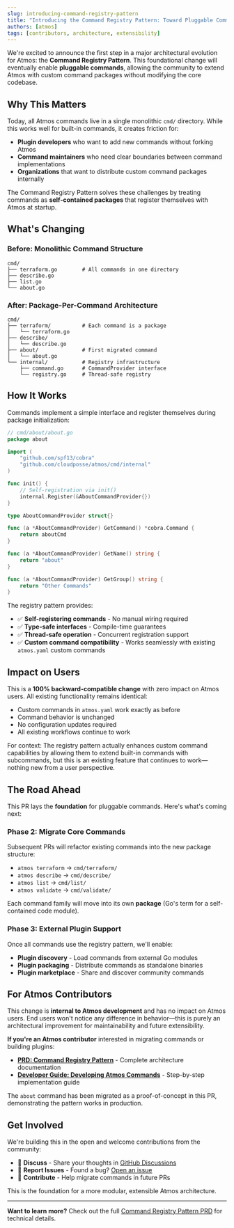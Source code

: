 ```yaml
---
slug: introducing-command-registry-pattern
title: "Introducing the Command Registry Pattern: Toward Pluggable Commands"
authors: [atmos]
tags: [contributors, architecture, extensibility]
---
```


We're excited to announce the first step in a major architectural evolution for Atmos: the **Command Registry Pattern**. This foundational change will eventually enable **pluggable commands**, allowing the community to extend Atmos with custom command packages without modifying the core codebase.

<!-- truncate -->

## Why This Matters

Today, all Atmos commands live in a single monolithic `cmd/` directory. While this works well for built-in commands, it creates friction for:

- **Plugin developers** who want to add new commands without forking Atmos
- **Command maintainers** who need clear boundaries between command implementations
- **Organizations** that want to distribute custom command packages internally

The Command Registry Pattern solves these challenges by treating commands as **self-contained packages** that register themselves with Atmos at startup.

## What's Changing

### Before: Monolithic Command Structure

```
cmd/
├── terraform.go        # All commands in one directory
├── describe.go
├── list.go
└── about.go
```

### After: Package-Per-Command Architecture

```
cmd/
├── terraform/          # Each command is a package
│   └── terraform.go
├── describe/
│   └── describe.go
├── about/              # First migrated command
│   └── about.go
└── internal/           # Registry infrastructure
    ├── command.go      # CommandProvider interface
    └── registry.go     # Thread-safe registry
```

## How It Works

Commands implement a simple interface and register themselves during package initialization:

```go
// cmd/about/about.go
package about

import (
    "github.com/spf13/cobra"
    "github.com/cloudposse/atmos/cmd/internal"
)

func init() {
    // Self-registration via init()
    internal.Register(&AboutCommandProvider{})
}

type AboutCommandProvider struct{}

func (a *AboutCommandProvider) GetCommand() *cobra.Command {
    return aboutCmd
}

func (a *AboutCommandProvider) GetName() string {
    return "about"
}

func (a *AboutCommandProvider) GetGroup() string {
    return "Other Commands"
}
```

The registry pattern provides:
- ✅ **Self-registering commands** - No manual wiring required
- ✅ **Type-safe interfaces** - Compile-time guarantees
- ✅ **Thread-safe operation** - Concurrent registration support
- ✅ **Custom command compatibility** - Works seamlessly with existing `atmos.yaml` custom commands

## Impact on Users

This is a **100% backward-compatible change** with zero impact on Atmos users. All existing functionality remains identical:

- Custom commands in `atmos.yaml` work exactly as before
- Command behavior is unchanged
- No configuration updates required
- All existing workflows continue to work

For context: The registry pattern actually enhances custom command capabilities by allowing them to extend built-in commands with subcommands, but this is an existing feature that continues to work—nothing new from a user perspective.

## The Road Ahead

This PR lays the **foundation** for pluggable commands. Here's what's coming next:

### Phase 2: Migrate Core Commands
Subsequent PRs will refactor existing commands into the new package structure:
- `atmos terraform` → `cmd/terraform/`
- `atmos describe` → `cmd/describe/`
- `atmos list` → `cmd/list/`
- `atmos validate` → `cmd/validate/`

Each command family will move into its own **package** (Go's term for a self-contained code module).

### Phase 3: External Plugin Support
Once all commands use the registry pattern, we'll enable:
- **Plugin discovery** - Load commands from external Go modules
- **Plugin packaging** - Distribute commands as standalone binaries
- **Plugin marketplace** - Share and discover community commands

## For Atmos Contributors

This change is **internal to Atmos development** and has no impact on Atmos users. End users won't notice any difference in behavior—this is purely an architectural improvement for maintainability and future extensibility.

**If you're an Atmos contributor** interested in migrating commands or building plugins:
- **[PRD: Command Registry Pattern](https://github.com/cloudposse/atmos/blob/main/docs/prd/command-registry-pattern.md)** - Complete architecture documentation
- **[Developer Guide: Developing Atmos Commands](https://github.com/cloudposse/atmos/blob/main/docs/developing-atmos-commands.md)** - Step-by-step implementation guide

The `about` command has been migrated as a proof-of-concept in this PR, demonstrating the pattern works in production.

## Get Involved

We're building this in the open and welcome contributions from the community:
- 💬 **Discuss** - Share your thoughts in [GitHub Discussions](https://github.com/cloudposse/atmos/discussions)
- 🐛 **Report Issues** - Found a bug? [Open an issue](https://github.com/cloudposse/atmos/issues)
- 🚀 **Contribute** - Help migrate commands in future PRs

This is the foundation for a more modular, extensible Atmos architecture.

---

**Want to learn more?** Check out the full [Command Registry Pattern PRD](https://github.com/cloudposse/atmos/blob/main/docs/prd/command-registry-pattern.md) for technical details.
